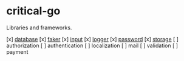# critical-go

Libraries and frameworks.

[x] [database](database)
[x] [faker](faker)
[x] [input](input)
[x] [logger](logger)
[x] [password](password)
[x] [storage](storage)
[ ] authorization
[ ] authentication
[ ] localization
[ ] mail
[ ] validation
[ ] payment
